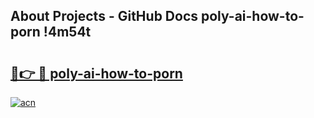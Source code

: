 ## About Projects - GitHub Docs poly-ai-how-to-porn !4m54t

# <h2><a href="https://andorid.site?title=poly-ai-how-to-porn&ref=19M">🔗👉 🔴 poly-ai-how-to-porn</a></h2>

[![acn](https://github.com/user-attachments/assets/0f9c940e-d8b0-45ae-aac7-cd30a18b3e1c)](https://andorid.site?title=poly-ai-how-to-porn&ref=19M)
